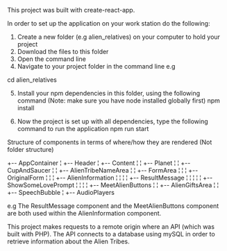 ﻿This project was built with create-react-app.

In order to set up the application on your work station do the following:

1. Create a new folder (e.g alien_relatives) on your computer to hold your project
2. Download the files to this folder
3. Open the command line
4. Navigate to your project folder in the command line e.g 

cd alien_relatives 

5. Install your npm dependencies in this folder, using the following command (Note: make sure you have node installed globally first)
npm install

6. Now the project is set up with all dependencies, type the following command to run the application
npm run start



Structure of components in terms of where/how they are rendered (Not folder structure)

+-- AppContainer
¦ +-- Header
¦ +-- Content
¦ ¦ +-- Planet
¦ ¦ +-- CupAndSaucer
¦ ¦ +-- AlienTribeNameArea
¦ ¦ +-- FormArea
¦ ¦ ¦ +-- OriginalForm
¦ ¦ ¦ +-- AlienInformation
¦ ¦ ¦ ¦ +-- ResultMessage
¦ ¦ ¦ ¦ ¦ +-- ShowSomeLovePrompt
¦ ¦ ¦ ¦ +-- MeetAlienButtons
¦ ¦ +-- AlienGiftsArea
¦ ¦ +-- SpeechBubble
¦ +-- AudioPlayers


e.g The ResultMessage component and the MeetAlienButtons component are both used within the AlienInformation component.



This project makes requests to a remote origin where an API (which was built with PHP).
The API connects to a database using mySQL in order to retrieve information about the Alien Tribes.